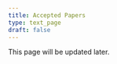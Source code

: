 ```yaml
---
title: Accepted Papers
type: text_page
draft: false
---
```



<script src="https://ajax.googleapis.com/ajax/libs/jquery/3.5.1/jquery.min.js"></script>

This page will be updated later.
<!-- ## List of Accepted Contributed Talks -->

<!--
### Upgraded Talk Slot
(in order of submission)

{{< papers-upgraded >}}
{{< /papers-upgraded >}}

### Regular Talk Slot-->


<!-- (in order of submission)

{{< papers-accepted >}}
{{< /papers-accepted >}} -->


<!-- ## List of Accepted Posters

(in order of submission)

{{< posters-accepted >}}
{{< /posters-accepted >}}

## Best Student Paper Awards
### Theory
Congratulations to **Tony Metger** for *Generalised entropy accumulation for quantum cryptography* with co-authors Omar Fawzi ; David Sutter ; Renato Renner

### Experiment
Congratulations to **Fadri Grünenfelder** for *Towards 100 Mbps secret key rate QKD* with co-authors Alberto Boaron ; Matthieu Perrenoud ; Giovanni Resta ; Raphael Houlmann ; Sylvain El-Khoury ; Hugo Zbinden -->




<!-- Download a zip-archive of
{{< button-link label="all posters" url="https://surfdrive.surf.nl/files/index.php/s/QujOcEzN8b7ndhH/download" icon="tar" >}} available so far.

### Tue, 11 Aug, 15:15 - 17:15 (TODO set final date)
{{< button-link label="session" url="/sessions/poster1" icon="link" >}}
{{< posters-accepted session="tue_afternoon" >}}{{< /posters-accepted >}}

### Thu, 13 Aug, 11:00 - 13:00 (TODO set final date)
{{< button-link label="session" url="/sessions/poster2" icon="link" >}}
{{< posters-accepted session="thu_morning">}}{{< /posters-accepted >}}
-->

